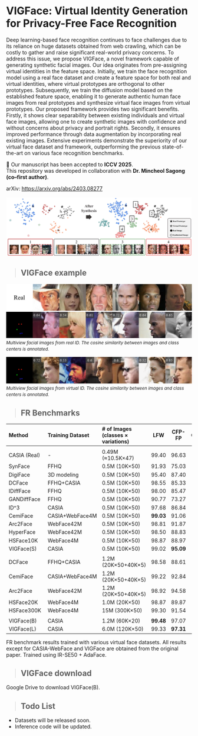 # VIGFace: Virtual Identity Generation for Privacy-Free Face Recognition

Deep learning-based face recognition continues to face challenges due to its reliance on huge datasets obtained from web crawling, which can be costly to gather and raise significant real-world privacy concerns. To address this issue, we propose VIGFace, a novel framework capable of generating synthetic facial images. Our idea originates from pre-assigning virtual identities in the feature space. Initially, we train the face recognition model using a real face dataset and create a feature space for both real and virtual identities, where virtual prototypes are orthogonal to other prototypes. 
Subsequently, we train the diffusion model based on the established feature space, enabling it to generate authentic human face images from real prototypes and synthesize virtual face images from virtual prototypes.
Our proposed framework provides two significant benefits. 
Firstly, it shows clear separability between existing individuals and virtual face images, allowing one to create synthetic images with confidence and without concerns about privacy and portrait rights. Secondly, it ensures improved performance through data augmentation by incorporating real existing images. Extensive experiments demonstrate the superiority of our virtual face dataset and framework, outperforming the previous state-of-the-art on various face recognition benchmarks.

📢 Our manuscript has been accepted to **ICCV 2025**.  
This repository was developed in collaboration with **Dr. Mincheol Sagong (co–first author)**.

arXiv: https://arxiv.org/abs/2403.08277

<img src="assets/fig_tsne.jpg"/>

>## VIGFace example

![sample1](assets/multiview_real.png)
![sample1](assets/multiview_concat.gif)
*<small>Multiview facial images from real ID. The cosine similarity between images and class centers is annotated.</small>*

![sample1](assets/multiview_concat0.gif)
*<small>Multiview facial images from virtual ID. The cosine similarity between images and class centers is annotated.</small>*

>## FR Benchmarks
>
| Method               | Training Dataset | \# of Images (classes × variations) | LFW  | CFP-FP           | CPLFW           | AgeDB           |    CALFW        | Avg.            |
| :------------------- | :--------------- | :------------------------------------------------- | :---------------------: | :--------: | :--------: | :--------: | :--------: | :--------: |
|  |  |  |  |  |  |  |  |  |
| CASIA (Real) | -                | 0\.49M (≈10.5K×47)            | 99\.40                  | 96\.63     | 90\.23     | 94\.68     | 93\.70     | 94\.93     |
| SynFace              | FFHQ             | 0\.5M (10K×50)                         | 91\.93                  | 75\.03     | 70\.43     | 61\.63     | 74\.73     | 74\.75     |
| DigiFace             | 3D modeling      | 0\.5M (10K×50)                         | 95\.40                  | 87\.40     | 78\.87     | 76\.97     | 78\.62     | 83\.45     |
| DCFace               | FFHQ+CASIA       | 0\.5M (10K×50)                         | 98\.55                  | 85\.33     | 82\.62     | 89\.70     | 91\.60     | 89\.56     |
| IDiffFace            | FFHQ             | 0\.5M (10K×50)                         | 98\.00                  | 85\.47     | 80\.45     | 86\.43     | 90\.65     | 88\.20     |
| GANDiffFace          | FFHQ             | 0\.5M (10K×50)                         | 90\.77                  | 73\.27     | 72\.32     | 66\.35     | 74\.68     | 75\.48     |
| ID^3             | CASIA            | 0\.5M (10K×50)                         | 97\.68                  | 86\.84     | 82\.77     | 91\.00     | 90\.73     | 89\.80     |
| CemiFace             | CASIA+WebFace4M  | 0\.5M (10K×50)                         | **99\.03**              | 91\.06     | 87\.62     | 91\.33     | 92\.42     | 92\.30     |
| Arc2Face             | WebFace42M       | 0\.5M (10K×50)                         | 98\.81                  | 91\.87     | 85\.16     | 90\.18     | 92\.63     | 91\.73     |
| HyperFace            | WebFace42M       | 0\.5M (10K×50)                         | 98\.50                  | 88\.83     | 84\.23     | 86\.53     | 89\.40     | 89\.50     |
| HSFace10K            | WebFace4M        | 0\.5M (10K×50)                         | 98\.87                  | 88\.97     | 85\.47     | **93\.12** | **93\.57** | 92\.00     |
| VIGFace(S)     | CASIA            | 0\.5M (10K×50)                         | 99\.02                  | **95\.09** | **87\.72** | 90\.95     | 90\.00     | **92\.56** |
|  |  |  |  |  |  |  |  |  |
| DCFace               | FFHQ+CASIA       | 1\.2M (20K×50+40K×5)       | 98\.58                  | 88\.61     | 85\.07     | 90\.97     | 92\.82     | 91\.21     |
| CemiFace             | CASIA+WebFace4M  | 1\.2M (20K×50+40K×5)       | 99\.22                  | 92\.84     | 88\.86     | 92\.13     | 93\.03     | 93\.22     |
| Arc2Face             | WebFace42M       | 1\.2M (20K×50+40K×5)       | 98\.92                  | 94\.58     | 86\.45     | 92\.45     | 93\.33     | 93\.14     |
| HSFace20K            | WebFace4M        | 1\.0M (20K×50)                         | 98\.87                  | 89\.87     | 86\.13     | 93\.85     | 93\.65     | 92\.47     |
| HSFace300K           | WebFace4M        | 15M (300K×50)                          | 99\.30                  | 91\.54     | 87\.70     | **94\.45** | **94\.58** | 93\.52     |
|  |  |  |  |  |  |  |  |  |
| VIGFace(B)     | CASIA            | 1\.2M (60K×20)                          | **99\.48**              | 97\.07     | 90\.15     | 93\.62     | 92\.88     | 94\.64     |
| VIGFace(L)     | CASIA            | 6\.0M (120K×50)                         | 99\.33                  | **97\.31** | **91\.12** | 93\.82     | 92\.95     | **94\.91** |

FR benchmark results trained with various virtual face datasets. All results except for CASIA-WebFace and VIGFace are obtained from the original paper. Trained using IR-SE50 + AdaFace.


>## VIGFace download
Google Drive to download VIGFace(B).
<!-- (https://drive.google.com/file/d/1sV7CNOwVhoXnq6aw5vD0eeTL9TB3birC/view?usp=drive_link) -->


>## Todo List
- Datasets will be released soon.
- Inference code will be updated.
